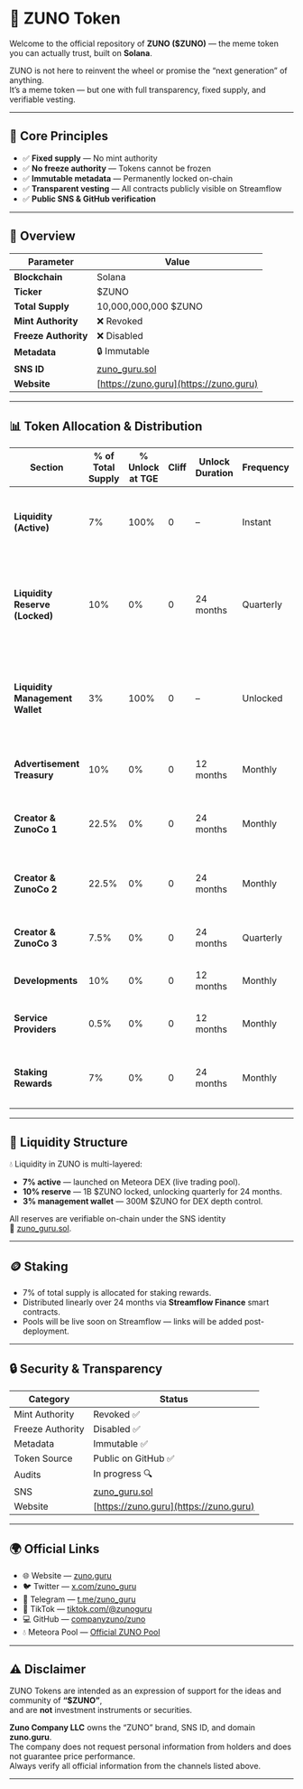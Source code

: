 # 🌌 ZUNO Token

Welcome to the official repository of **ZUNO ($ZUNO)** — the meme token you can actually trust, built on **Solana**.  

ZUNO is not here to reinvent the wheel or promise the “next generation” of anything.  
It’s a meme token — but one with full transparency, fixed supply, and verifiable vesting.

---

## 🧠 Core Principles

- ✅ **Fixed supply** — No mint authority  
- ✅ **No freeze authority** — Tokens cannot be frozen  
- ✅ **Immutable metadata** — Permanently locked on-chain  
- ✅ **Transparent vesting** — All contracts publicly visible on Streamflow  
- ✅ **Public SNS & GitHub verification**

---

## 📜 Overview

| Parameter | Value |
|------------|--------|
| **Blockchain** | Solana |
| **Ticker** | $ZUNO |
| **Total Supply** | 10,000,000,000 $ZUNO |
| **Mint Authority** | ❌ Revoked |
| **Freeze Authority** | ❌ Disabled |
| **Metadata** | 🔒 Immutable |
| **SNS ID** | [zuno_guru.sol](https://www.sns.id/domain/zuno_guru) |
| **Website** | [https://zuno.guru](https://zuno.guru) |

---

## 📊 Token Allocation & Distribution

| Section | % of Total Supply | % Unlock at TGE | Cliff | Unlock Duration | Frequency | Notes | SNS | Vesting Contract |
|----------|------------------|----------------|--------|------------------|------------|--------|------|------------------|
| **Liquidity (Active)** | 7% | 100% | 0 | – | Instant | Added at launch on Meteora DEX for initial liquidity depth. | [liquidity.zuno_guru.sol](https://solscan.io/account/HTvjzsfX3yU6BUodCjZ5vZkUrAxMDTrBs3CJaq43ashR) | — |
| **Liquidity Reserve (Locked)** | 10% | 0% | 0 | 24 months | Quarterly | 1B $ZUNO locked in reserve wallet, released quarterly to stabilize liquidity. | [reserve.zuno_guru.sol](https://solscan.io/account/EZdakQv1REa9MteMvNn1dhMrgsYGqwfs53NJrtpMC731) | [Streamflow Contract](https://app.streamflow.finance/contract/solana/mainnet/4D87Yj1dXHoxXXxLPDfuXMngypCuYBNipD8AEt8TWLrV) |
| **Liquidity Management Wallet** | 3% | 100% | 0 | – | Unlocked | 300M $ZUNO for active liquidity balancing and market depth optimization. | [reserve_mgmt.zuno_guru.sol](https://solscan.io/account/EXAMPLE_MGMT) | — |
| **Advertisement Treasury** | 10% | 0% | 0 | 12 months | Monthly | Linear unlock for marketing and campaigns. | [adv_reasury.zuno_guru.sol](https://solscan.io/account/8X9qqThz75JwXKjZ7qnQ75PAtgZVAvLPj8PgMcHHkuaJ) | [Streamflow Contract](https://app.streamflow.finance/contract/solana/mainnet/6yghMEMixLCWS84CBbxVLStd24BPmtmj5p16hqXiT7BL) |
| **Creator & ZunoCo 1** | 22.5% | 0% | 0 | 24 months | Monthly | Linear monthly unlock for founders & ops. | [czc1.zuno_guru.sol](https://solscan.io/account/8tBqpnBMBjhNyuubmW5FZLYq8u2ohn2kTPVRjHM3nJ8c) | [Streamflow Contract](https://app.streamflow.finance/contract/solana/mainnet/F8i6JxUPR7Jyuvfhftmx9xG4ZMUTCZKqT8XU9qnQLWCV) |
| **Creator & ZunoCo 2** | 22.5% | 0% | 0 | 24 months | Monthly | Linear monthly unlock for strategic team. | [czc2.zuno_guru.sol](https://solscan.io/account/JCXxpkH8M2BXop9nUQ2rdhoHJQctk5wSHQTDk22AE64g) | [Streamflow Contract](https://app.streamflow.finance/contract/solana/mainnet/3uK1TjtgVseNFr7dfj6JzcZdoLH2zzuy3tSevN7s9NWx) |
| **Creator & ZunoCo 3** | 7.5% | 0% | 0 | 24 months | Quarterly | Unlock for project contributors & advisors. | [czc3.zuno_guru.sol](https://solscan.io/account/BixWz3vsKcCoyi45BmYz8yyoFgCJDepxUFX249m5tiFq) | [Streamflow Contract](https://app.streamflow.finance/contract/solana/mainnet/f3rSPQKCwWtH4uN5qa7pMUchfi1xsijabmCJHiEbpim) |
| **Developments** | 10% | 0% | 0 | 12 months | Monthly | Ecosystem & infrastructure development. | [dev4.zuno_guru.sol](https://solscan.io/account/6p346vqTDdFxncz2QN4cfh5MCZ93PZYz8oo1i9cQzvi3) | [Streamflow Contract](https://app.streamflow.finance/contract/solana/mainnet/zJ9JWUfwNVQ61QxrktYJsrx5dacP9Xv9AbWH667PKDR) |
| **Service Providers** | 0.5% | 0% | 0 | 12 months | Monthly | Payments to auditors, legal, and services. | [sp.zuno_guru.sol](https://solscan.io/account/7u4PWjGqKzYKjPurEeTgGe9XipBaVNKp8eSqHaHfjRxu) | [Streamflow Contract](https://app.streamflow.finance/contract/solana/mainnet/GRwD7ssWtrXqR4c6wd57Q7Z8C3USPRH6QHSmsQMMWHGZ) |
| **Staking Rewards** | 7% | 0% | 0 | 24 months | Monthly | Rewards for staking participants via Streamflow. | [staking_rewards.zuno_guru.sol](https://solscan.io/account/EXAMPLE_STAKE) | — |

---

## 🏦 Liquidity Structure

💧 Liquidity in ZUNO is multi-layered:  
- **7% active** — launched on Meteora DEX (live trading pool).  
- **10% reserve** — 1B $ZUNO locked, unlocking quarterly for 24 months.  
- **3% management wallet** — 300M $ZUNO for DEX depth control.  

All reserves are verifiable on-chain under the SNS identity  
🔗 [zuno_guru.sol](https://www.sns.id/domain/zuno_guru).

---

## 🪙 Staking

- 7% of total supply is allocated for staking rewards.  
- Distributed linearly over 24 months via **Streamflow Finance** smart contracts.  
- Pools will be live soon on Streamflow — links will be added post-deployment.

---

## 🔒 Security & Transparency

| Category | Status |
|-----------|--------|
| Mint Authority | Revoked ✅ |
| Freeze Authority | Disabled ✅ |
| Metadata | Immutable ✅ |
| Token Source | Public on GitHub ✅ |
| Audits | In progress 🔍 |
| SNS | [zuno_guru.sol](https://www.sns.id/domain/zuno_guru) |
| Website | [https://zuno.guru](https://zuno.guru) |

---

## 🌍 Official Links

- 🌐 Website — [zuno.guru](https://zuno.guru)  
- 🐦 Twitter — [x.com/zuno_guru](https://x.com/zuno_guru)  
- 💬 Telegram — [t.me/zuno_guru](https://t.me/zuno_guru)
- 🎵 TikTok — [tiktok.com/@zunoguru](https://www.tiktok.com/@zunoguru)
- 💻 GitHub — [companyzuno/zuno](https://github.com/companyzuno/zuno)  
- 💧 Meteora Pool — [Official ZUNO Pool](https://www.meteora.ag/dlmm/7jfWod7G5YTFuhtvtKeKgRWipoMhS2LpSMAS1fVyo6WM)

---

## ⚠️ Disclaimer

ZUNO Tokens are intended as an expression of support for the ideas and community of **“$ZUNO”**,  
and are **not** investment instruments or securities.  

**Zuno Company LLC** owns the “ZUNO” brand, SNS ID, and domain **zuno.guru**.  
The company does not request personal information from holders and does not guarantee price performance.  
Always verify all official information from the channels listed above.

---

